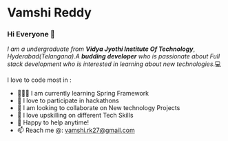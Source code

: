 # Vamshi Reddy
### Hi Everyone 👋
*I am a undergraduate from* **_Vidya Jyothi Institute Of Technology_**, *Hyderabad(Telangana).A* **_budding developer_** *who is passionate about Full stack development who is interested in learning about new technologies*.💻


I love to code most in : 
- 👨🏽‍💻 I am currently learning Spring Framework
- 🙍 I love to participate in hackathons
- 👯 I am looking to collaborate on New technology Projects
- 🧠 I love upskilling on different Tech Skills
- 💬 Happy to help anytime!
- 📫 Reach me @: vamshi.rk27@gmail.com

<!--
**VamshiRk27/VamshiRk27** is a ✨ _special_ ✨ repository because its `README.md` (this file) appears on your GitHub profile.

Here are some ideas to get you started:


- 😄 Pronouns: ...
- ⚡ Fun fact: ...
-->
